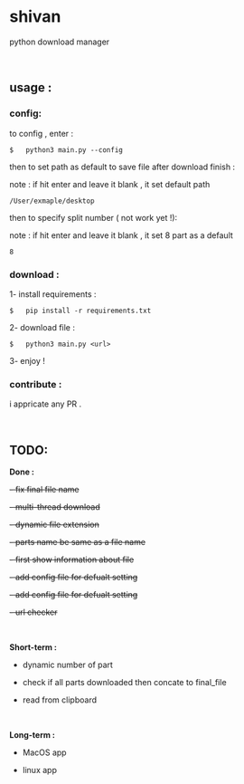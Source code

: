 # shivan
python download manager
  
<p>&nbsp;</p>

## usage :

### config:

to config , enter :
```
$   python3 main.py --config
```
then to set path as default to save file after download finish :

note : if hit enter and leave it blank , it set default path
```
/User/exmaple/desktop
```
then to specify split number ( not work yet !):

note : if hit enter and leave it blank , it set 8 part as a default 
```
8
```

### download :

1- install requirements :

```
$   pip install -r requirements.txt
```

2- download file :

```
$   python3 main.py <url>
```

3- enjoy !


### contribute :
i appricate any PR .
<p>&nbsp;</p>

## TODO:
**Done :**

~~- fix final file name~~

~~- multi-thread download~~

~~- dynamic file extension~~

~~- parts name be same as a file name~~

~~- first show information about file~~

~~- add config file for defualt setting~~

~~- add config file for defualt setting~~

~~- url checker~~

<p>&nbsp;</p>

  
**Short-term :**

- dynamic number of part

- check if all parts downloaded then concate to final_file

- read from clipboard

<p>&nbsp;</p>

**Long-term :**

- MacOS app

- linux app
